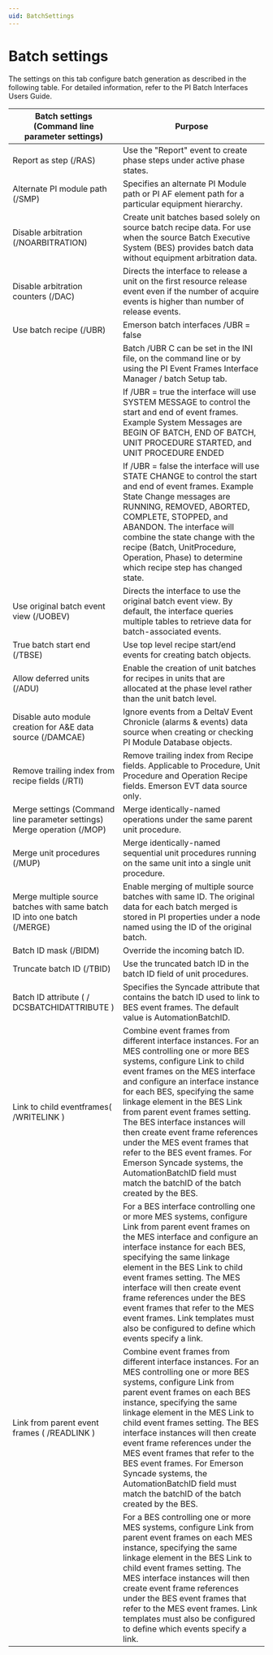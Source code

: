 ```yaml
---
uid: BatchSettings
---
```


# Batch settings

The settings on this tab configure batch generation as described in the following table. For detailed information, refer to the PI Batch Interfaces Users Guide.

| Batch settings (Command line parameter settings) | Purpose |
| ------------------------------------------------ | ------- |
| Report as step (/RAS) | Use the "Report" event to create phase steps under active phase states. |
| Alternate PI module path (/SMP) | Specifies an alternate PI Module path or PI AF element path for a particular equipment hierarchy. |
| Disable arbitration (/NOARBITRATION) | Create unit batches based solely on source batch recipe data. For use when the source Batch Executive System (BES) provides batch data without equipment arbitration data. |
| Disable arbitration counters (/DAC) | Directs the interface to release a unit on the first resource release event even if the number of acquire events is higher than number of release events. |
| Use batch recipe (/UBR) | Emerson batch interfaces /UBR = false |
|     | Batch /UBR C can be set in the INI file, on the command line or by using the PI Event Frames Interface Manager / batch Setup tab. |
|     | If /UBR = true the interface will use SYSTEM MESSAGE to control the start and end of event frames. Example System Messages are BEGIN OF BATCH, END OF BATCH, UNIT PROCEDURE STARTED, and UNIT PROCEDURE ENDED |
|     | If /UBR = false the interface will use STATE CHANGE to control the start and end of event frames. Example State Change messages are RUNNING, REMOVED, ABORTED, COMPLETE, STOPPED, and ABANDON. The interface will combine the state change with the recipe (Batch, UnitProcedure, Operation, Phase) to determine which recipe step has changed state. |
| Use original batch event view (/UOBEV) | Directs the interface to use the original batch event view. By default, the interface queries multiple tables to retrieve data for batch-associated events. |
| True batch start end (/TBSE) | Use top level recipe start/end events for creating batch objects. |
| Allow deferred units (/ADU) | Enable the creation of unit batches for recipes in units that are allocated at the phase level rather than the unit batch level. |
| Disable auto module creation for A&E data source (/DAMCAE) | Ignore events from a DeltaV Event Chronicle (alarms & events) data source when creating or checking PI Module Database objects. |
| Remove trailing index from recipe fields (/RTI) | Remove trailing index from Recipe fields. Applicable to Procedure, Unit Procedure and Operation Recipe fields. Emerson EVT data source only. |
| Merge settings (Command line parameter settings) Merge operation (/MOP) | Merge identically-named operations under the same parent unit procedure. |
| Merge unit procedures (/MUP) | Merge identically-named sequential unit procedures running on the same unit into a single unit procedure. |
| Merge multiple source batches with same batch ID into one batch (/MERGE) | Enable merging of multiple source batches with same ID. The original data for each batch merged is stored in PI properties under a node named using the ID of the original batch. |
| Batch ID mask (/BIDM) | Override the incoming batch ID. |
| Truncate batch ID (/TBID) | Use the truncated batch ID in the batch ID field of unit procedures. |
| Batch ID attribute ( / DCSBATCHIDATTRIBUTE ) | Specifies the Syncade attribute that contains the batch ID used to link to BES event frames. The default value is AutomationBatchID. |
| Link to child eventframes( /WRITELINK ) | Combine event frames from different interface instances. For an MES controlling one or more BES systems, configure Link to child event frames on the MES interface and configure an interface instance for each BES, specifying the same linkage element in the BES Link from parent event frames setting. The BES interface instances will then create event frame references under the MES event frames that refer to the BES event frames. For Emerson Syncade systems, the AutomationBatchID field must match the batchID of the batch created by the BES. |
|    | For a BES interface controlling one or more MES systems, configure Link from parent event frames on the MES interface and configure an interface instance for each BES, specifying the same linkage element in the BES Link to child event frames setting. The MES interface will then create event frame references under the BES event frames that refer to the MES event frames. Link templates must also be configured to define which events specify a link. |
| Link from parent event frames ( /READLINK ) | Combine event frames from different interface instances. For an MES controlling one or more BES systems, configure Link from parent event frames on each BES instance, specifying the same linkage element in the MES Link to child event frames setting. The BES interface instances will then create event frame references under the MES event frames that refer to the BES event frames. For Emerson Syncade systems, the AutomationBatchID field must match the batchID of the batch created by the BES. |
|    | For a BES controlling one or more MES systems, configure Link from parent event frames on each MES instance, specifying the same linkage element in the BES Link to child event frames setting. The MES interface instances will then create event frame references under the BES event frames that refer to the MES event frames. Link templates must also be configured to define which events specify a link. |
